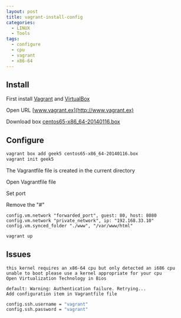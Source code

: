 ```yaml
---
layout: post
title: vagrant-install-config
categories:
  - LINUX
  - Tools
tags:
  - configure
  - cpu
  - vagrant
  - x86-64
---
```


## Install

First install [Vagrant](https://releases.hashicorp.com/vagrant/1.8.5/vagrant_1.8.5.msi) and [VirtualBox](http://download.virtualbox.org/virtualbox/5.1.6/VirtualBox-5.1.6-110634-Win.exe)

Open URL [www.vagrant.ex](http://www.vagrant.ex)

Download box [centos65-x86_64-20140116.box](https://github.com/2creatives/vagrant-centos/releases/download/v6.5.3/centos65-x86_64-20140116.box)
<!--more-->
## Configure

``` bash
vagrant box add geek5 centos65-x86_64-20140116.box
vagrant init geek5 
```
The Vagrantfile file is created in the current directory

Open Vagrantfile file

Set port

Remove the "#"

```
config.vm.network "forwarded_port", guest: 80, host: 8080  
config.vm.network "private_network", ip: "192.168.33.10"  
config.vm.synced_folder "./www", "/var/www/html"  
```
``` bash
vagrant up
```


## Issues
```
this kernel requires an x86-64 cpu but only detected an i686 cpu unable to boot please use a kernel appropriate for your cpu
Open Virtualization Technology in Bios

default: Warning: Authentication failure. Retrying...
Add configuration item in Vagrantfile file
```
``` bash
config.ssh.username = "vagrant"
config.ssh.password = "vagrant"
```

